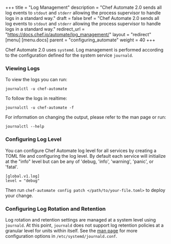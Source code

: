 +++
title = "Log Management"
description = "Chef Automate 2.0 sends all log events to `stdout` and `stderr` allowing the process supervisor to handle logs in a standard way."
draft = false
bref = "Chef Automate 2.0 sends all log events to `stdout` and `stderr` allowing the process supervisor to handle logs in a standard way."
redirect_url = "https://docs.chef.io/automate/log_management/"
layout = "redirect"
[menu]
  [menu.docs]
    parent = "configuring_automate"
    weight = 40
+++

Chef Automate 2.0 uses `systemd`. Log management is performed according to the configuration defined for the system service `journald`.

### Viewing Logs

To view the logs you can run:

```shell
journalctl -u chef-automate
```

To follow the logs in realtime:

```shell
journalctl -u chef-automate -f
```

For information on changing the output, please refer to the man page or run:

```shell
journalctl --help
```

### Configuring Log Level

You can configure Chef Automate log level for all services by creating a TOML file and configuring the log level. By default each service will initialize at the "info" level but can be any of 'debug, 'info', 'warning', 'panic', or 'fatal'.

```shell
[global.v1.log]
level = "debug"
```

Then run `chef-automate config patch </path/to/your-file.toml>` to deploy your change.

### Configuring Log Rotation and Retention

Log rotation and retention settings are managed at a system level using `journald`. At this point, `journald` does not support log retention policies at a granular level for units within itself. See the [man page](https://www.freedesktop.org/software/systemd/man/journald.conf.html) for more configuration options in `/etc/systemd/journald.conf`.

